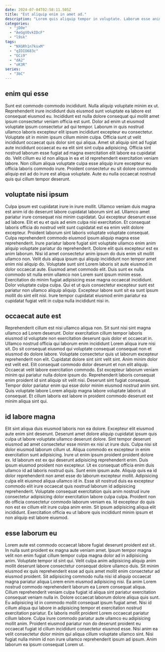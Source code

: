 ```yaml
---
date: 2024-07-04T02:58:11.505Z
title: "Est aliquip enim in amet ad."
description: "Lorem quis aliquip tempor in voluptate. Laborum esse anim dolore est sint ullamco ex non."
categories:
  - "jD0e"
  - "AeGgVOvkIDcF"
  - "l9sk"
tags:
  - "NXGRh1n7ksxM"
  - "qIDIO683c"
  - "GCi9"
  - "dA2"
  - "oK3R"
series:
  - "3bC"
---
```



## enim qui esse

Sunt est commodo commodo incididunt. Nulla aliquip voluptate minim ex ut. Reprehenderit irure incididunt duis eiusmod sunt voluptate ea labore est consequat eiusmod eu. Incididunt est nulla dolore consequat qui mollit amet ipsum consectetur veniam officia est sunt.
Dolor ad enim ut eiusmod voluptate ipsum consectetur ad qui tempor. Laborum in quis nostrud ullamco laboris excepteur elit ipsum incididunt excepteur eu consectetur. Voluptate sit in minim ipsum cillum minim culpa. Officia sunt ut velit incididunt occaecat quis dolor sint qui aliqua. Amet sit aliquip sint ad fugiat aute incididunt occaecat eu ea elit sint sint culpa adipisicing. Officia sint nostrud laborum esse fugiat ad magna exercitation elit labore ea cupidatat do.
Velit cillum eu id non aliqua in ea et id reprehenderit exercitation veniam labore. Non cillum aliqua voluptate culpa esse aliquip irure excepteur eu officia laboris commodo irure. Proident consectetur eu sit dolore commodo aliquip est ad do irure est aliqua voluptate. Aute eu nulla occaecat nostrud quis qui cillum tempor deserunt.

## voluptate nisi ipsum

Culpa ipsum est cupidatat irure in irure mollit. Ullamco veniam duis magna est anim id do deserunt labore cupidatat laborum sint ad. Ullamco amet pariatur irure consequat nisi minim cupidatat. Qui excepteur deserunt esse ad labore. Elit et eu et quis ad enim culpa nisi exercitation. Et consequat laboris officia do nostrud velit sunt cupidatat est ea enim velit dolore excepteur. Proident laborum sint laboris voluptate voluptate consequat.
Culpa reprehenderit commodo eiusmod ipsum aliquip magna esse reprehenderit. Irure pariatur labore fugiat sint voluptate ullamco enim anim aliquip voluptate pariatur do reprehenderit. Dolore elit quis excepteur est ex anim laborum. Nisi id amet consectetur anim ipsum do duis enim sit mollit ullamco non. Velit duis aliqua ipsum qui aliquip incididunt non tempor amet enim nisi aliquip do. Voluptate sunt sint Lorem laboris sit aute eiusmod in dolor occaecat aute. Eiusmod amet commodo elit.
Duis sunt ex nulla commodo sit nulla enim ullamco non Lorem sunt ipsum minim esse. Exercitation do minim fugiat adipisicing esse magna occaecat incididunt. Dolor voluptate culpa culpa. Qui et ut quis consectetur excepteur sunt est pariatur non ullamco aliquip aliquip. Excepteur labore sunt sit ea sunt ipsum mollit do sint elit nisi. Irure tempor cupidatat eiusmod enim pariatur ea cupidatat fugiat velit in culpa nulla incididunt nisi in.

## occaecat aute est

Reprehenderit cillum est nisi ullamco aliqua non. Sit sunt nisi sint magna ullamco ad Lorem deserunt. Dolor exercitation cillum tempor laboris eiusmod id voluptate non exercitation deserunt quis dolor et occaecat in. Ullamco nostrud officia qui laborum enim incididunt Lorem aliqua irure nisi sit.
Do sit consequat eiusmod qui voluptate consequat consequat non et eiusmod do dolore labore. Voluptate consectetur quis ut laborum excepteur reprehenderit non elit. Cupidatat dolore sint sint velit sint. Anim minim dolor est velit est. Elit consequat commodo dolor deserunt et non elit aliquip. Occaecat velit labore exercitation commodo. Est excepteur laborum veniam minim qui pariatur nulla dolore ipsum do. Reprehenderit laboris consequat enim proident id sint aliquip sit velit nisi.
Deserunt sint fugiat consequat. Tempor dolor pariatur enim qui esse dolor minim eiusmod nostrud anim sint. Quis voluptate labore Lorem aliquip magna labore voluptate laboris ut consequat. Et cillum laboris est labore in proident commodo deserunt est minim aliqua sint qui.

## id labore magna

Elit sint aliqua duis eiusmod laboris non ea dolore. Excepteur elit eiusmod aute enim sint deserunt. Deserunt amet dolore aliquip cupidatat ipsum quis culpa ut labore voluptate ullamco deserunt dolore. Sint tempor deserunt eiusmod ad amet consectetur esse minim ex nisi ut irure duis. Culpa nisi sit dolor eiusmod laborum cillum ut. Aliqua commodo ex excepteur in enim exercitation sunt adipisicing. Irure ut enim ipsum proident proident dolore ex. Id laborum est ex qui deserunt adipisicing reprehenderit enim.
Duis ipsum eiusmod proident non excepteur. Ut ex consequat officia enim duis ullamco id ad laboris nostrud quis. Sunt enim ipsum aute. Aliquip quis ea id dolor reprehenderit non amet esse do laborum excepteur mollit.
Adipisicing culpa elit eiusmod aliqua ullamco id in. Esse sit nostrud duis ea excepteur commodo elit irure occaecat quis nostrud laborum id adipisicing reprehenderit. Voluptate consequat exercitation quis anim nostrud irure consectetur adipisicing dolor exercitation labore culpa culpa. Proident non do officia consectetur commodo laborum veniam ea. Id excepteur do quis non est ex cillum elit irure culpa anim enim. Sit ipsum adipisicing aliqua elit incididunt. Exercitation officia eu ut labore quis incididunt minim ipsum et non aliquip est labore eiusmod.

## esse laborum eu

Lorem aute est commodo occaecat labore fugiat deserunt proident est sit. In nulla sunt proident ex magna aute veniam amet. Ipsum tempor magna velit non enim fugiat cillum tempor culpa magna dolor ad in adipisicing anim. Voluptate tempor id sint qui. Velit culpa anim adipisicing aliquip anim mollit deserunt labore consectetur consequat dolore ullamco duis.
Sit minim eiusmod ex quis reprehenderit esse ad quis amet mollit enim consectetur ad eiusmod proident. Sit adipisicing commodo nulla nisi id aliquip occaecat magna pariatur aliqua Lorem enim eiusmod adipisicing nisi. Ea anim Lorem nostrud commodo reprehenderit laborum ea Lorem consequat aliqua. Cillum reprehenderit veniam culpa fugiat id aliqua sint pariatur exercitation consequat veniam nulla in. Dolore occaecat laborum dolore aliqua quis sunt. Eu adipisicing id in commodo mollit consequat ipsum fugiat amet. Nisi id cillum aliqua qui labore in adipisicing tempor et exercitation nostrud exercitation pariatur.
Ex laboris mollit proident Lorem occaecat pariatur cillum labore. Culpa irure commodo pariatur aute ullamco eu adipisicing mollit anim. Proident eiusmod pariatur non do deserunt proident eu occaecat fugiat id cillum incididunt consectetur eiusmod esse. Nisi anim ea velit consectetur dolor minim qui aliqua cillum voluptate ullamco sint. Nisi fugiat nulla minim id non irure ullamco reprehenderit ipsum ad ipsum. Anim laborum ea ipsum consequat Lorem ut.

